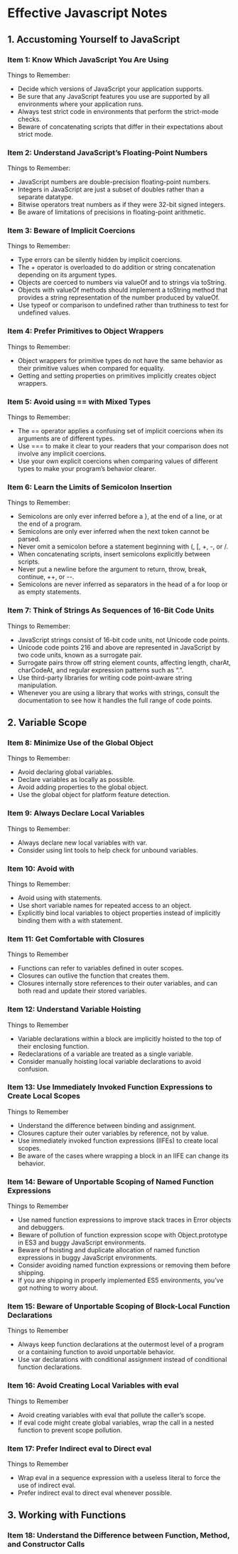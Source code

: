 # Effective Javascript Notes

## 1. Accustoming Yourself to JavaScript

### Item 1: Know Which JavaScript You Are Using

Things to Remember: 

- Decide which versions of JavaScript your application supports.
- Be sure that any JavaScript features you use are supported by all environments where your application runs.
- Always test strict code in environments that perform the strict-mode checks.
- Beware of concatenating scripts that differ in their expectations about strict mode.

### Item 2: Understand JavaScript’s Floating-Point Numbers

Things to Remember:

- JavaScript numbers are double-precision floating-point numbers.
- Integers in JavaScript are just a subset of doubles rather than a separate datatype.
- Bitwise operators treat numbers as if they were 32-bit signed integers.
- Be aware of limitations of precisions in floating-point arithmetic.

### Item 3: Beware of Implicit Coercions

Things to Remember:

- Type errors can be silently hidden by implicit coercions.
- The + operator is overloaded to do addition or string concatenation depending on its argument types.
- Objects are coerced to numbers via valueOf and to strings via toString.
- Objects with valueOf methods should implement a toString method that provides a string representation of the number produced by valueOf.
- Use typeof or comparison to undefined rather than truthiness to test for undefined values.

### Item 4: Prefer Primitives to Object Wrappers

Things to Remember:

- Object wrappers for primitive types do not have the same behavior as their primitive values when compared for equality.
- Getting and setting properties on primitives implicitly creates object wrappers.

### Item 5: Avoid using == with Mixed Types

Things to Remember:

- The == operator applies a confusing set of implicit coercions when its arguments are of different types.
- Use === to make it clear to your readers that your comparison does not involve any implicit coercions.
- Use your own explicit coercions when comparing values of different types to make your program’s behavior clearer.

### Item 6: Learn the Limits of Semicolon Insertion

Things to Remember:

- Semicolons are only ever inferred before a }, at the end of a line, or at the end of a program.
- Semicolons are only ever inferred when the next token cannot be parsed.
- Never omit a semicolon before a statement beginning with (, \[, +, -, or /.
- When concatenating scripts, insert semicolons explicitly between scripts.
- Never put a newline before the argument to return, throw, break, continue, ++, or --.
- Semicolons are never inferred as separators in the head of a for loop or as empty statements.

### Item 7: Think of Strings As Sequences of 16-Bit Code Units

Things to Remember:

- JavaScript strings consist of 16-bit code units, not Unicode code points.
- Unicode code points 216 and above are represented in JavaScript by two code units, known as a surrogate pair.
- Surrogate pairs throw off string element counts, affecting length, charAt, charCodeAt, and regular expression patterns such as “.”.
- Use third-party libraries for writing code point-aware string manipulation.
- Whenever you are using a library that works with strings, consult the documentation to see how it handles the full range of code points.


## 2. Variable Scope

### Item 8: Minimize Use of the Global Object

Things to Remember:

- Avoid declaring global variables.
- Declare variables as locally as possible.
- Avoid adding properties to the global object.
- Use the global object for platform feature detection.

### Item 9: Always Declare Local Variables

Things to Remember:

- Always declare new local variables with var.
- Consider using lint tools to help check for unbound variables.

### Item 10: Avoid with

Things to Remember:

- Avoid using with statements.
- Use short variable names for repeated access to an object.
- Explicitly bind local variables to object properties instead of implicitly binding them with a with statement.

### Item 11: Get Comfortable with Closures

Things to Remember

- Functions can refer to variables defined in outer scopes.
- Closures can outlive the function that creates them.
- Closures internally store references to their outer variables, and can both read and update their stored variables.

### Item 12: Understand Variable Hoisting

Things to Remember

- Variable declarations within a block are implicitly hoisted to the top of their enclosing function.
- Redeclarations of a variable are treated as a single variable.
- Consider manually hoisting local variable declarations to avoid confusion.

### Item 13: Use Immediately Invoked Function Expressions to Create Local Scopes

Things to Remember

- Understand the difference between binding and assignment.
- Closures capture their outer variables by reference, not by value.
- Use immediately invoked function expressions (IIFEs) to create local scopes.
- Be aware of the cases where wrapping a block in an IIFE can change its behavior.

### Item 14: Beware of Unportable Scoping of Named Function Expressions

Things to Remember

- Use named function expressions to improve stack traces in Error objects and debuggers.
- Beware of pollution of function expression scope with Object.prototype in ES3 and buggy JavaScript environments.
- Beware of hoisting and duplicate allocation of named function expressions in buggy JavaScript environments.
- Consider avoiding named function expressions or removing them before shipping.
- If you are shipping in properly implemented ES5 environments, you’ve got nothing to worry about.

### Item 15: Beware of Unportable Scoping of Block-Local Function Declarations

Things to Remember

- Always keep function declarations at the outermost level of a program or a containing function to avoid unportable behavior.
- Use var declarations with conditional assignment instead of conditional function declarations.

### Item 16: Avoid Creating Local Variables with eval

Things to Remember

- Avoid creating variables with eval that pollute the caller’s scope.
- If eval code might create global variables, wrap the call in a nested function to prevent scope pollution.

### Item 17: Prefer Indirect eval to Direct eval

Things to Remember

- Wrap eval in a sequence expression with a useless literal to force the use of indirect eval.
- Prefer indirect eval to direct eval whenever possible.


## 3. Working with Functions

### Item 18: Understand the Difference between Function, Method, and Constructor Calls


